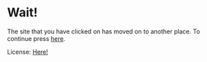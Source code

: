 # Wait!
The site that you have clicked on has moved on to another place.
To continue press [here](https://scos.ml/html/index.html).
 
License: [Here!](https://github.com/SCOS100/scos100.github.io/blob/main/LICENSE.MD)

